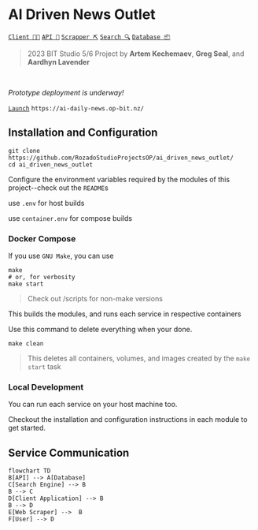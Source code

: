 # AI Driven News Outlet

[`Client 🧑‍💻`](/client/README.md)
[`API 📨`](/server/README.md)
[`Scrapper ⛏️`](/scraper/README.md)
[`Search 🔍`](/search/README.md)
[`Database 📦`](/database/README.md)

> 2023 BIT Studio 5/6 Project by **Artem Kechemaev**, **Greg Seal**, and **Aardhyn Lavender**

<br/>

*Prototype deployment is underway!*

[` Launch `](https://ai-daily-news.op-bit.nz/) `https://ai-daily-news.op-bit.nz/`

## Installation and Configuration

```shell
git clone https://github.com/RozadoStudioProjectsOP/ai_driven_news_outlet/
cd ai_driven_news_outlet
```

Configure the environment variables required by the modules of this project--check out the `README`s

use `.env` for host builds

use `container.env` for compose builds

### Docker Compose

If you use `GNU Make`, you can use

```shell
make
# or, for verbosity
make start
```

> Check out /scripts for non-make versions

This builds the modules, and runs each service in respective containers

Use this command to delete everything when your done.

```
make clean
```

> This deletes all containers, volumes, and images created by the `make start` task

### Local Development

You can run each service on your host machine too.

Checkout the installation and configuration instructions in each module to get started.

## Service Communication

```mermaid
flowchart TD
B[API] --> A[Database]
C[Search Engine] --> B
B --> C
D[Client Application] --> B
B --> D
E[Web Scraper] -->  B
F[User] --> D
```
